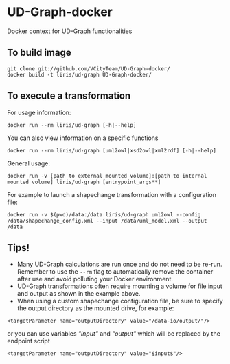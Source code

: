 # UD-Graph-docker
Docker context for UD-Graph functionalities 

## To build image
```
git clone git://github.com/VCityTeam/UD-Graph-docker/
docker build -t liris/ud-graph UD-Graph-docker/
```

## To execute a transformation
For usage information: 
```
docker run --rm liris/ud-graph [-h|--help]
```
You can also view information on a specific functions
```
docker run --rm liris/ud-graph [uml2owl|xsd2owl|xml2rdf] [-h|--help]
```

General usage:
```
docker run -v [path to external mounted volume]:[path to internal mounted volume] liris/ud-graph [entrypoint_args**]
```

For example to launch a shapechange transformation with a configuration file:
```
docker run -v $(pwd)/data:/data liris/ud-graph uml2owl --config /data/shapechange_config.xml --input /data/uml_model.xml --output /data
```

## Tips!
* Many UD-Graph calculations are run once and do not need to be re-run. Remember to use the `--rm` flag to automatically remove the container after use and avoid polluting your Docker environment.
* UD-Graph transformations often require mounting a volume for file input and output as shown in the example above.
* When using a custom shapechange configuration file, be sure to specify the output directory as the mounted drive, for example:
```
<targetParameter name="outputDirectory" value="/data-io/output/"/>
```
or you can use variables _"$input$"_ and _"$output$"_ which will be replaced by the endpoint script
```
<targetParameter name="outputDirectory" value="$input$"/>
```
